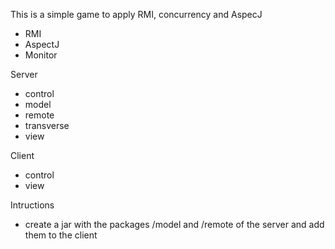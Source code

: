 This is a simple game to apply RMI, concurrency and AspecJ

- RMI
- AspectJ
- Monitor


Server
- control
- model
- remote
- transverse
- view


Client
- control
- view


Intructions
- create a jar with the packages /model and /remote of the server and add them to the client
